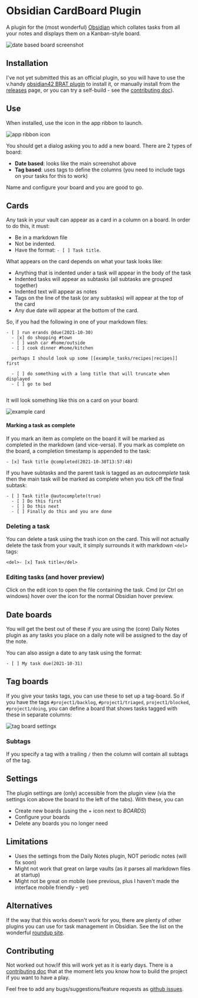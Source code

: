 # Obsidian CardBoard Plugin

A plugin for the (most wonderful) [Obsidian](https://obsidian.md/) which collates
tasks from all your notes and displays them on a Kanban-style board.

![date based board screenshot](/images/dateBoard.png?raw=true)

## Installation
I've not yet submitted this as an official plugin, so you will have to use the
v.handy [obsidian42 BRAT plugin](https://github.com/TfTHacker/obsidian42-brat) to install it, or manually install from the
[releases](https://github.com/roovo/obsidian-card-board/releases/) page, or
you can try a self-build - see the [contributing doc](CONTRIBUTING.md)).

## Use
When installed, use the icon in the app ribbon to launch.

![app ribbon icon](/images/ribbonIcon.png?raw=true)

You should get a dialog asking you to add a new board.  There are 2 types of board:

- **Date based**: looks like the main screenshot above
- **Tag based**: uses tags to define the columns (you need to include tags on
  your tasks for this to work)

Name and configure your board and you are good to go.

## Cards
Any task in your vault can appear as a card in a column on a board.  In order to
do this, it must:

- Be in a markdown file
- Not be indented.
- Have the format: `- [ ] Task title`.

What appears on the card depends on what your task looks like:

- Anything that is indented under a task will appear in the body of the task
- Indented tasks will appear as subtasks (all subtasks are grouped together)
- Indented text will appear as notes
- Tags on the line of the task (or any subtasks) will appear at the top of the card
- Any due date will appear at the bottom of the card.

So, if you had the following in one of your markdown files:

```
- [ ] run erands @due(2021-10-30)
  - [x] do shopping #town
  - [ ] wash car #home/outside
  - [ ] cook dinner #home/kitchen

  perhaps I should look up some [[example_tasks/recipes|recipes]] first

  - [ ] do something with a long title that will truncate when displayed
  - [ ] go to bed


```

It will look something like this on a card on your board:

![example card](/images/card.png?raw=true)

#### Marking a task as complete
If you mark an item as complete on the board it will be marked as completed in the markdown
(and vice-versa).  If you mark as complete on the board, a completion timestamp is appended
to the task:

```
- [x] Task title @completed(2021-10-30T13:57:48)
```

If you have subtasks and the parent task is tagged as an _autocomplete_ task then the main
task will be marked as complete when you tick off the final subtask:

```
- [ ] Task title @autocomplete(true)
  - [ ] Do this first
  - [ ] Do this next
  - [ ] Finally do this and you are done
```


### Deleting a task
You can delete a task using the trash icon on the card.  This will not actually delete
the task from your vault, it simply surrounds it with markdown `<del>` tags:

```
<del>- [x] Task title</del>
```

### Editing tasks (and hover preview)
Click on the edit icon to open the file containing the task.  Cmd (or Ctrl on windows)
hover over the icon for the normal Obsidian hover preview.

## Date boards
You will get the best out of these if you are using the (core) Daily Notes plugin as any
tasks you place on a daily note will be assigned to the day of the note.

You can also assign a date to any task using the format:

```
- [ ] My task due(2021-10-31)
```

## Tag boards
If you give your tasks tags, you can use these to set up a tag-board.  So if you
have the tags `#project1/backlog`, `#project1/triaged`, `project1/blocked`, `#project1/doing`,
you can define a board that shows tasks tagged with these in separate columns:

![tag board settingx](/images/tagBoardSettings.png?raw=true)


### Subtags
If you specify a tag with a trailing `/` then the column will contain all subtags of the tag.


## Settings
The plugin settings are (only) accessible from the plugin view (via the settings icon
above the board to the left of the tabs).  With these, you can

- Create new boards (using the + icon next to _BOARDS_)
- Configure your boards
- Delete any boards you no longer need

## Limitations
- Uses the settings from the Daily Notes plugin, NOT periodic notes (will fix soon)
- Might not work that great on large vaults (as it parses all markdown files at startup)
- Might not be great on mobile (see previous, plus I haven't made the interface mobile
  friendly - yet)

## Alternatives
If the way that this works doesn't work for you, there are plenty of other plugins you
can use for task management in Obsidian.  See the list on the wonderful
[roundup site](https://www.obsidianroundup.org/plugins/).

## Contributing
Not worked out how/if this will work yet as it is early days.  There is
a [contributing doc](CONTRIBUTING.md) that at the moment lets you know
how to build the project if you want to have a play.

Feel free to add any bugs/suggestions/feature requests as
[github issues](https://github.com/roovo/obsidian-card-board/issues).

